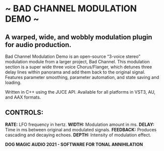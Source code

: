 # ~ BAD CHANNEL MODULATION DEMO ~
 
## A warped, wide, and wobbly modulation plugin for audio production.


Bad Channel Modulation Demo is an open-source “3-voice stereo” modulation module from a larger project, Bad Channel. This modulation section is a super wide three voice Chorus/Flanger, which detunes three delay lines within panorama and add them back to the original signal. Features parameter smoothing, parameter automation, and state saving and loading.

Written in C++ using the JUCE API. Available for all platforms in VST3, AU, and AAX formats.

## CONTROLS:
**RATE:**
LFO frequency in hertz.
**WIDTH:**
Modulation amount in ms.
**DELAY:**
Time in ms between original and modulated signals.
**FEEDBACK:**
Produces cascading and decaying echoes.
**DEPTH:**
Intensity of modulation effect.

**DOG MAGIC AUDIO 2021 - SOFTWARE FOR TONAL ANNIHILATION**
